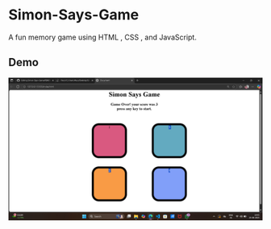 # Simon-Says-Game
 A fun memory game using HTML , CSS , and JavaScript.
## Demo
![Game Screenshot](Simon%20Says%20Game/screenshot.png)



